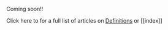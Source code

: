 Coming soon!! 

Click here to for a full list of articles on [Definitions](https://ubuntu.sankofapedia.org/Definitions/) or [[index]]
